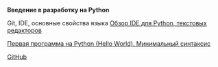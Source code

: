 **Введение в разработку на Python**

Git, IDE, основные свойства языка
[Обзор IDE для Python, текстовых редакторов](python_IDE.md)

[Первая программа на Python (Hello World). Минимальный синтаксис](python_HW.md)


[GitHub](github.md)